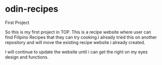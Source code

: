 # odin-recipes
First Project

So this is my first project in TOP. This is a recipe website where user can find Filipino Recipes that they can try cooking.I already tried this on another repository and will move the existing recipe website i already created.

I will continue to update the website until i can get the right on my eyes design and functions.
